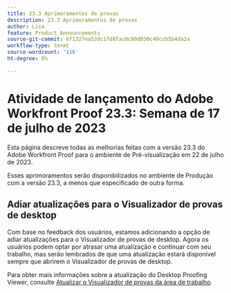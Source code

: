 ```yaml
---
title: 23.3 Aprimoramentos de provas
description: 23.3 Aprimoramentos de provas
author: Lisa
feature: Product Announcements
source-git-commit: 6f1327ea52dc17d8fac0c80d030c40ccb5b4da2a
workflow-type: tm+mt
source-wordcount: '116'
ht-degree: 0%

---
```


# Atividade de lançamento do Adobe Workfront Proof 23.3: Semana de 17 de julho de 2023

Esta página descreve todas as melhorias feitas com a versão 23.3 do Adobe Workfront Proof para o ambiente de Pré-visualização em 22 de julho de 2023.

Esses aprimoramentos serão disponibilizados no ambiente de Produção com a versão 23.3, a menos que especificado de outra forma.

## Adiar atualizações para o Visualizador de provas de desktop

Com base no feedback dos usuários, estamos adicionando a opção de adiar atualizações para o Visualizador de provas de desktop. Agora os usuários podem optar por atrasar uma atualização e continuar com seu trabalho, mas serão lembrados de que uma atualização estará disponível sempre que abrirem o Visualizador de provas de desktop.

Para obter mais informações sobre a atualização do Desktop Proofing Viewer, consulte [Atualizar o Visualizador de provas da área de trabalho](/help/quicksilver/review-and-approve-work/proofing/use-the-desktop-proofing-viewer/update-the-desktop-proofing-viewer.md).
